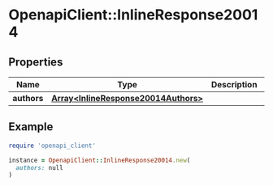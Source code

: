 # OpenapiClient::InlineResponse20014

## Properties

| Name | Type | Description | Notes |
| ---- | ---- | ----------- | ----- |
| **authors** | [**Array&lt;InlineResponse20014Authors&gt;**](InlineResponse20014Authors.md) |  | [optional] |

## Example

```ruby
require 'openapi_client'

instance = OpenapiClient::InlineResponse20014.new(
  authors: null
)
```

